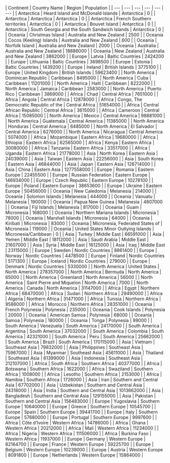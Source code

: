 | Continent |  Country Name | Region | Population |
| --- | --- | --- | --- | --- | --- | 
| Antarctica | Heard Island and McDonald Islands | Antarctica | 0 | 
| Antarctica | Antarctica | Antarctica | 0 | 
| Antarctica | French Southern territories | Antarctica | 0 | 
| Antarctica | Bouvet Island | Antarctica | 0 | 
| Antarctica | South Georgia and the South Sandwich Islands | Antarctica | 0 | 
| Oceania | Christmas Island | Australia and New Zealand | 2500 | 
| Oceania | Cocos (Keeling) Islands | Australia and New Zealand | 600 | 
| Oceania | Norfolk Island | Australia and New Zealand | 2000 | 
| Oceania | Australia | Australia and New Zealand | 18886000 | 
| Oceania | New Zealand | Australia and New Zealand | 3862000 | 
| Europe | Latvia | Baltic Countries | 2424200 | 
| Europe | Lithuania | Baltic Countries | 3698500 | 
| Europe | Estonia | Baltic Countries | 1439200 | 
| Europe | Ireland | British Islands | 3775100 | 
| Europe | United Kingdom | British Islands | 59623400 | 
| North America | Dominican Republic | Caribbean | 8495000 | 
| North America | Cuba | Caribbean | 11201000 | 
| North America | Haiti | Caribbean | 8222000 | 
| North America | Jamaica | Caribbean | 2583000 | 
| North America | Puerto Rico | Caribbean | 3869000 | 
| Africa | Chad | Central Africa | 7651000 | 
| Africa | Angola | Central Africa | 12878000 | 
| Africa | Congo, The Democratic Republic of the | Central Africa | 51654000 | 
| Africa | Central African Republic | Central Africa | 3615000 | 
| Africa | Cameroon | Central Africa | 15085000 | 
| North America | Mexico | Central America | 98881000 | 
| North America | Guatemala | Central America | 11385000 | 
| North America | Honduras | Central America | 6485000 | 
| North America | El Salvador | Central America | 6276000 | 
| North America | Nicaragua | Central America | 5074000 | 
| Africa | Mozambique | Eastern Africa | 19680000 | 
| Africa | Ethiopia | Eastern Africa | 62565000 | 
| Africa | Kenya | Eastern Africa | 30080000 | 
| Africa | Tanzania | Eastern Africa | 33517000 | 
| Africa | Uganda | Eastern Africa | 21778000 | 
| Asia | North Korea | Eastern Asia | 24039000 | 
| Asia | Taiwan | Eastern Asia | 22256000 | 
| Asia | South Korea | Eastern Asia | 46844000 | 
| Asia | Japan | Eastern Asia | 126714000 | 
| Asia | China | Eastern Asia | 1277558000 | 
| Europe | Romania | Eastern Europe | 22455500 | 
| Europe | Russian Federation | Eastern Europe | 146934000 | 
| Europe | Czech Republic | Eastern Europe | 10278100 | 
| Europe | Poland | Eastern Europe | 38653600 | 
| Europe | Ukraine | Eastern Europe | 50456000 | 
| Oceania | New Caledonia | Melanesia | 214000 | 
| Oceania | Solomon Islands | Melanesia | 444000 | 
| Oceania | Vanuatu | Melanesia | 190000 | 
| Oceania | Papua New Guinea | Melanesia | 4807000 | 
| Oceania | Fiji Islands | Melanesia | 817000 | 
| Oceania | Guam | Micronesia | 168000 | 
| Oceania | Northern Mariana Islands | Micronesia | 78000 | 
| Oceania | Marshall Islands | Micronesia | 64000 | 
| Oceania | Kiribati | Micronesia | 83000 | 
| Oceania | Micronesia, Federated States of | Micronesia | 119000 | 
| Oceania | United States Minor Outlying Islands | Micronesia/Caribbean | 0 | 
| Asia | Turkey | Middle East | 66591000 | 
| Asia | Yemen | Middle East | 18112000 | 
| Asia | Saudi Arabia | Middle East | 21607000 | 
| Asia | Syria | Middle East | 16125000 | 
| Asia | Iraq | Middle East | 23115000 | 
| Europe | Sweden | Nordic Countries | 8861400 | 
| Europe | Norway | Nordic Countries | 4478500 | 
| Europe | Finland | Nordic Countries | 5171300 | 
| Europe | Iceland | Nordic Countries | 279000 | 
| Europe | Denmark | Nordic Countries | 5330000 | 
| North America | United States | North America | 278357000 | 
| North America | Bermuda | North America | 65000 | 
| North America | Greenland | North America | 56000 | 
| North America | Saint Pierre and Miquelon | North America | 7000 | 
| North America | Canada | North America | 31147000 | 
| Africa | Egypt | Northern Africa | 68470000 | 
| Africa | Sudan | Northern Africa | 29490000 | 
| Africa | Algeria | Northern Africa | 31471000 | 
| Africa | Tunisia | Northern Africa | 9586000 | 
| Africa | Morocco | Northern Africa | 28351000 | 
| Oceania | French Polynesia | Polynesia | 235000 | 
| Oceania | Cook Islands | Polynesia | 20000 | 
| Oceania | American Samoa | Polynesia | 68000 | 
| Oceania | Samoa | Polynesia | 180000 | 
| Oceania | Tonga | Polynesia | 99000 | 
| South America | Venezuela | South America | 24170000 | 
| South America | Argentina | South America | 37032000 | 
| South America | Colombia | South America | 42321000 | 
| South America | Peru | South America | 25662000 | 
| South America | Brazil | South America | 170115000 | 
| Asia | Vietnam | Southeast Asia | 79832000 | 
| Asia | Philippines | Southeast Asia | 75967000 | 
| Asia | Myanmar | Southeast Asia | 45611000 | 
| Asia | Thailand | Southeast Asia | 61399000 | 
| Asia | Indonesia | Southeast Asia | 212107000 | 
| Africa | South Africa | Southern Africa | 40377000 | 
| Africa | Botswana | Southern Africa | 1622000 | 
| Africa | Swaziland | Southern Africa | 1008000 | 
| Africa | Lesotho | Southern Africa | 2153000 | 
| Africa | Namibia | Southern Africa | 1726000 | 
| Asia | Iran | Southern and Central Asia | 67702000 | 
| Asia | Uzbekistan | Southern and Central Asia | 24318000 | 
| Asia | India | Southern and Central Asia | 1013662000 | 
| Asia | Bangladesh | Southern and Central Asia | 129155000 | 
| Asia | Pakistan | Southern and Central Asia | 156483000 | 
| Europe | Yugoslavia | Southern Europe | 10640000 | 
| Europe | Greece | Southern Europe | 10545700 | 
| Europe | Spain | Southern Europe | 39441700 | 
| Europe | Italy | Southern Europe | 57680000 | 
| Europe | Portugal | Southern Europe | 9997600 | 
| Africa | Côte d’Ivoire | Western Africa | 14786000 | 
| Africa | Ghana | Western Africa | 20212000 | 
| Africa | Mali | Western Africa | 11234000 | 
| Africa | Nigeria | Western Africa | 111506000 | 
| Africa | Burkina Faso | Western Africa | 11937000 | 
| Europe | Germany | Western Europe | 82164700 | 
| Europe | France | Western Europe | 59225700 | 
| Europe | Belgium | Western Europe | 10239000 | 
| Europe | Austria | Western Europe | 8091800 | 
| Europe | Netherlands | Western Europe | 15864000 | 

